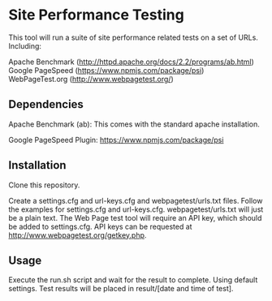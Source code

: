 # Site Performance Testing

This tool will run a suite of site performance related tests on a set of URLs. Including:

Apache Benchmark (http://httpd.apache.org/docs/2.2/programs/ab.html)
Google PageSpeed (https://www.npmjs.com/package/psi)
WebPageTest.org (http://www.webpagetest.org/)

## Dependencies

Apache Benchmark (ab): This comes with the standard apache installation.

Google PageSpeed Plugin: https://www.npmjs.com/package/psi

## Installation

Clone this repository.

Create a settings.cfg and url-keys.cfg and webpagetest/urls.txt files. Follow the examples for settings.cfg and
url-keys.cfg. webpagetest/urls.txt will just be a plain text. The Web Page test tool will require an API key, which
should be added to settings.cfg. API keys can be requested at http://www.webpagetest.org/getkey.php.

## Usage

Execute the run.sh script and wait for the result to complete. Using default settings. Test results will be placed in
result/[date and time of test]. 